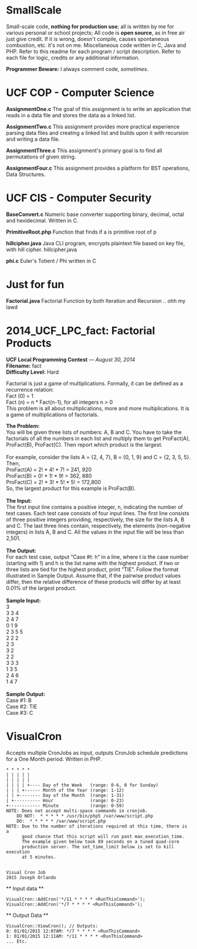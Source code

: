 # SmallScale
Small-scale code, **nothing for production use**; all is written by me for various personal or school projects; All code is **open source**, as in free air just give credit. If it is wrong, doesn't compile, causes spontaneous combustion, etc. it's not on me. Miscellaneous code written in C, Java and PHP. Refer to this readme for each program / script description. Refer to each file for logic, credits or any additional information.

**Programmer Beware:** I always comment code, *sometimes*.

# UCF COP - Computer Science

**AssignmentOne.c**
The goal of this assignment is to write an application that reads in a data file and stores the data as a linked list.

**AssignmentTwo.c**
This assignment provides more practical experience parsing data files and creating a linked list and builds upon it with recursion and writing a data file.

**AssignmentThree.c**
This assignment's primary goal is to find all permutations of given string.

**AssignmentFour.c**
This assignment provides a platform for BST operations, Data Structures.

# UCF CIS - Computer Security

**BaseConvert.c**
Numeric base converter supporting binary, decimal, octal and hexidecimal. Written in C.

**PrimitiveRoot.php**
Function that finds if a is primitive root of p

**hillcipher.java**
Java CLI program, encrypts plaintext file based on key file, with hill cipher.
hillcipher.java <keyfilepath> <plaintextfilepath>

**phi.c**
Euler's Totient / Phi written in C

# Just for fun

**Factorial.java**
Factorial Function by both Iteration and Recursion .. ohh my lawd 

# 2014_UCF_LPC_fact: Factorial Products
  **UCF Local Programming Contest** — *August 30, 2014*<br />
  **Filename:** fact<br />
  **Difficulty Level:** Hard<br />
  
  Factorial is just a game of multiplications. Formally, it can be defined as a recurrence relation:<br />
      Fact (0) = 1<br />
      Fact (n) = n * Fact(n-1), for all integers n > 0<br />
    This problem is all about multiplications, more and more multiplications. It is a game of
    multiplications of factorials.<br />
    
  **The Problem:**<br />
   You will be given three lists of numbers: A, B and C. You have to take the factorials of all the
    numbers in each list and multiply them to get ProFact(A), ProFact(B), ProFact(C). Then report
    which product is the largest.<br /><br />
    For example, consider the lists A = {2, 4, 7}, B = {0, 1, 9} and C = {2, 3, 5, 5}. Then,<br />
      ProFact(A) = 2! * 4! * 7! = 241, 920<br />
      ProFact(B) = 0! * 1! * 9! = 362, 880<br />
      ProFact(C) = 2! * 3! * 5! * 5! = 172,800<br />
    So, the largest product for this example is ProFact(B).<br /><br />
  **The Input:**<br />
    The first input line contains a positive integer, n, indicating the number of test cases. Each test
    case consists of four input lines. The first line consists of three positive integers providing,
    respectively, the size for the lists A, B and C. The last three lines contain, respectively, the
    elements (non-negative integers) in lists A, B and C.
    All the values in the input file will be less than 2,501.<br /><br />
  **The Output:**<br />
    For each test case, output “Case #t: h” in a line, where t is the case number (starting with 1)
    and h is the list name with the highest product. If two or three lists are tied for the highest product,
    print “TIE”. Follow the format illustrated in Sample Output.
    Assume that, if the pairwise product values differ, then the relative difference of these products
    will differ by at least 0.01% of the largest product.<br /><br />
  **Sample Input:**<br />
    3<br />
    3 3 4<br />
    2 4 7<br />
    0 1 9<br />
    2 3 5 5<br />
    2 2 2<br />
    2 3<br />
    3 2<br />
    2 2<br />
    3 3 3<br />
    1 3 5<br />
    2 4 6<br />
    1 4 7<br /><br />
  **Sample Output:**<br />
    Case #1: B<br />
    Case #2: TIE<br />
    Case #3: C<br />
    
# VisualCron
Accepts multiple CronJobs as input, outputs CronJob schedule predictions for a One Month period. Written in PHP.

	* * * * *
	| | | | | 
	| | | | | 
	| | | | +---- Day of the Week   (range: 0-6, 0 for Sunday)
	| | | +------ Month of the Year (range: 1-12)
	| | +-------- Day of the Month  (range: 1-31)
	| +---------- Hour              (range: 0-23)
	+------------ Minute            (range: 0-59)
	NOTE: Does not accept multi-space commands in cronjob.
		DO NOT:  * * * * * /usr/bin/php5 /var/www/script.php
		DO:	 * * * * * /var/www/script.php
	NOTE: Due to the number of iterations required at this time, there is a 
	      good chance that this script will run past max_execution_time. 
	      The example given below took 89 seconds on a tuned quad-core 
	      production server. The set_time_limit below is set to kill execution
	      at 5 minutes.
	
	
	Visual Cron Job
	2015 Joseph Orlando

** Input data **

	VisualCron::AddCron('*/11 * * * * <RunThisCommand>');
	VisualCron::AddCron('*/7 * * * * <RunThisCommand>');
** Output Data **

	VisualCron::ViewCron(); // Outputs:
	0: 01/01/2015 12:07AM: */7 * * * * <RunThisCommand>
	1: 01/01/2015 12:11AM: */11 * * * * <RunThisCommand>
	... Etc.
